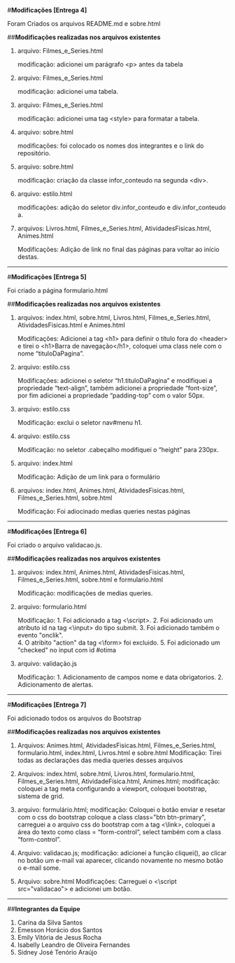 #**Modificações [Entrega 4]**

Foram Criados os arquivos README.md e sobre.html

##**Modificações realizadas nos arquivos existentes**

1. arquivo: Filmes_e_Series.html

   modificação: adicionei um parágrafo \<p> antes da tabela

2. arquivo: Filmes_e_Series.html 

   modificação: adicionei uma tabela.

3. arquivo: Filmes_e_Series.html 

   modificação: adicionei uma tag \<style> para formatar a tabela.

4. arquivo: sobre.html

    modificações: foi colocado os nomes dos integrantes e o link do repositório.

5. arquivo: sobre.html

    modificação: criação da classe infor_conteudo na segunda \<div>.

6. arquivo: estilo.html

    modificações: adição do seletor div.infor_conteudo e div.infor_conteudo a.

7. arquivos: Livros.html, Filmes_e_Series.html, AtividadesFisicas.html, Animes.html
   
   Modificações: Adição de link no final das páginas para voltar ao início destas.

---


#**Modificações [Entrega 5]**

Foi criado a página formulario.html

##**Modificações realizadas nos arquivos existentes**

1. arquivos: index.html, sobre.html, Livros.html, Filmes_e_Series.html, AtividadesFisicas.html e Animes.html
   
    Modificações: Adicionei a tag \<h1> para definir o título fora do \<header> e tirei o \<h1>Barra de navegação\</h1>, coloquei uma class nele com o nome “tituloDaPagina”.

2. arquivo: estilo.css
   
   Modificações: adicionei o seletor “h1.tituloDaPagina” e modifiquei a propriedade “text-align”, também adicionei a propriedade “font-size”, por fim adicionei a propriedade “padding-top” com o valor 50px.

3. arquivo: estilo.css
   
   Modificação: exclui o seletor nav#menu h1.

4. arquivo: estilo.css

    Modificação: no seletor .cabeçalho modifiquei o “height” para 230px.

5. arquivo: index.html

    Modificação: Adição de um link para o formulário

6. arquivos: index.html, Animes.html, AtividadesFisicas.html, Filmes_e_Series.html, sobre.html

    Modificação: Foi adiocinado medias queries nestas páginas

---


#**Modificações [Entrega 6]**

 Foi criado o arquivo validacao.js.

##**Modificações realizadas nos arquivos existentes**

1.  arquivos: index.html, Animes.html, AtividadesFisicas.html, Filmes_e_Series.html, sobre.html e formulario.html

    Modificação: modificações de medias queries. 

2. arquivo: formulario.html

    Modificação: 
         1. Foi adicionado a tag <\script>.
         2. Foi adicionado um atributo id na tag <\input> do tipo submit.
         3. Foi adicionado também o evento "onclik".   
         4. O atribito "action" da tag <\form> foi excluido.
         5. Foi adicionado um "checked" no input com id #otima

3. arquivo: validação.js

    Modificação:
        1. Adicionamento de campos nome e data obrigatorios.
        2. Adicionamento de alertas.

---

#**Modificações [Entrega 7]**

Foi adicionado todos os arquivos do Bootstrap

##**Modificações realizadas nos arquivos existentes**

1. Arquivos: Animes.html, AtividadesFisicas.html, Filmes_e_Series.html, formulario.html,        index.html, Livros.html e sobre.html
   Modificação: Tirei todas as declarações das media queries desses arquivos

2. Arquivos: index.html, sobre.html, Livros.html, formulario.html, Filmes_e_Series.html,        AtividadeFisica.html, Animes.html;
   modificação: coloquei a tag meta configurando a viewport, coloquei bootstrap, sistema de grid.

3. arquivo: formulário.html;
    modificação: Coloquei o botão enviar e resetar com o css do bootstrap coloque a class class="btn btn-primary", carreguei a o arquivo css do bootstrap com a tag <\link>, coloquei a área do texto como class = “form-control”, select também com a class “form-control”.

4. Arquivo: validacao.js;
   modificação: adicionei a função cliquei(), ao clicar no botão um e-mail vai aparecer, clicando novamente no mesmo botão o e-mail some.

5. Arquivo: sobre.html
   Modificações: Carreguei o <\script src="validacao"> e adicionei um botão.

---

##**Integrantes da Equipe**
1. Carina da Silva Santos
2. Emesson Horácio dos Santos
3. Emily Vitória de Jesus Rocha
4. Isabelly Leandro de Oliveira Fernandes
5. Sidney José Tenório Araújo 
